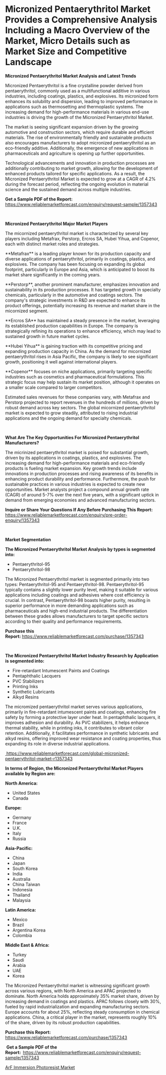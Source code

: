 <p><h1>Micronized Pentaerythritol Market Provides a Comprehensive Analysis Including a Macro Overview of the Market, Micro Details such as Market Size and Competitive Landscape</h1></p><p><strong>Micronized Pentaerythritol Market Analysis and Latest Trends</strong></p>
<p><p>Micronized Pentaerythritol is a fine crystalline powder derived from pentaerythritol, commonly used as a multifunctional additive in various industries, including coatings, plastics, and explosives. Its micronized form enhances its solubility and dispersion, leading to improved performance in applications such as thermosetting and thermoplastic systems. The increasing demand for high-performance materials in various end-use industries is driving the growth of the Micronized Pentaerythritol Market.</p><p>The market is seeing significant expansion driven by the growing automotive and construction sectors, which require durable and efficient materials. The rise of environmentally friendly and sustainable products also encourages manufacturers to adopt micronized pentaerythritol as an eco-friendly additive. Additionally, the emergence of new applications in pharmaceuticals and agriculture is opening up further opportunities.</p><p>Technological advancements and innovation in production processes are additionally contributing to market growth, allowing for the development of enhanced products tailored for specific applications. As a result, the Micronized Pentaerythritol Market is expected to grow at a CAGR of 4.2% during the forecast period, reflecting the ongoing evolution in material science and the sustained demand across multiple industries.</p></p>
<p><strong>Get a Sample PDF of the Report:&nbsp;</strong> <a href="https://www.reliablemarketforecast.com/enquiry/request-sample/1357343?utm_campaign=1108&utm_medium=2&utm_source=Github&utm_content=ia&utm_term=01022025&utm_id=micronized-pentaerythritol">https://www.reliablemarketforecast.com/enquiry/request-sample/1357343</a></p>
<p>&nbsp;</p>
<p><strong>Micronized Pentaerythritol Major Market Players</strong></p>
<p><p>The micornized pentaerythritol market is characterized by several key players including Metafrax, Perstorp, Ercros SA, Hubei Yihua, and Copenor, each with distinct market roles and strategies.</p><p>**Metafrax** is a leading player known for its production capacity and diverse applications of pentaerythritol, primarily in coatings, plastics, and explosives. The company has been focusing on expanding its global footprint, particularly in Europe and Asia, which is anticipated to boost its market share significantly in the coming years.</p><p>**Perstorp**, another prominent manufacturer, emphasizes innovation and sustainability in its production processes. It has targeted growth in specialty chemicals, particularly in the automotive and coatings sectors. The company's strategic investments in R&D are expected to enhance its product offerings, potentially increasing its revenue and market share in the micornized segment.</p><p>**Ercros SA** has maintained a steady presence in the market, leveraging its established production capabilities in Europe. The company is strategically refining its operations to enhance efficiency, which may lead to sustained growth in future market cycles.</p><p>**Hubei Yihua** is gaining traction with its competitive pricing and expanding production capacity in China. As the demand for micornized pentaerythritol rises in Asia Pacific, the company is likely to see significant growth, positioning it well against international players.</p><p>**Copenor** focuses on niche applications, primarily targeting specific industries such as cosmetics and pharmaceutical formulations. This strategic focus may help sustain its market position, although it operates on a smaller scale compared to larger competitors.</p><p>Estimated sales revenues for these companies vary, with Metafrax and Perstorp projected to report revenues in the hundreds of millions, driven by robust demand across key sectors. The global micornized pentaerythritol market is expected to grow steadily, attributed to rising industrial applications and the ongoing demand for specialty chemicals.</p></p>
<p>&nbsp;</p>
<p><strong>What Are The Key Opportunities For Micronized Pentaerythritol Manufacturers?</strong></p>
<p><p>The micrinized pentaerythritol market is poised for substantial growth, driven by its applications in coatings, plastics, and explosives. The increasing demand for high-performance materials and eco-friendly products is fueling market expansion. Key growth trends include innovations in production processes and rising awareness of its benefits in enhancing product durability and performance. Furthermore, the push for sustainable practices in various industries is expected to create new opportunities. Market analysts project a compound annual growth rate (CAGR) of around 5-7% over the next five years, with a significant uptick in demand from emerging economies and advanced manufacturing sectors.</p></p>
<p><strong>Inquire or Share Your Questions If Any Before Purchasing This Report:</strong> <a href="https://www.reliablemarketforecast.com/enquiry/pre-order-enquiry/1357343?utm_campaign=1108&utm_medium=2&utm_source=Github&utm_content=ia&utm_term=01022025&utm_id=micronized-pentaerythritol">https://www.reliablemarketforecast.com/enquiry/pre-order-enquiry/1357343</a></p>
<p>&nbsp;</p>
<p><strong>Market Segmentation</strong></p>
<p><strong>The Micronized Pentaerythritol Market Analysis by types is segmented into:</strong></p>
<p><ul><li>Pentaerythritol-95</li><li>Pentaerythritol-98</li></ul></p>
<p><p>The Micronized Pentaerythritol market is segmented primarily into two types: Pentaerythritol-95 and Pentaerythritol-98. Pentaerythritol-95 typically contains a slightly lower purity level, making it suitable for various applications including coatings and adhesives where cost efficiency is crucial. In contrast, Pentaerythritol-98 boasts higher purity, resulting in superior performance in more demanding applications such as pharmaceuticals and high-end industrial products. The differentiation between these grades allows manufacturers to target specific sectors according to their quality and performance requirements.</p></p>
<p><strong>Purchase this Report:&nbsp;</strong><a href="https://www.reliablemarketforecast.com/purchase/1357343?utm_campaign=1108&utm_medium=2&utm_source=Github&utm_content=ia&utm_term=01022025&utm_id=micronized-pentaerythritol">https://www.reliablemarketforecast.com/purchase/1357343</a></p>
<p>&nbsp;</p>
<p><strong>The Micronized Pentaerythritol Market Industry Research by Application is segmented into:</strong></p>
<p><ul><li>Fire-retardant Intumescent Paints and Coatings</li><li>Pentaphthalic Lacquers</li><li>PVC Stabilizers</li><li>Printing Inks</li><li>Synthetic Lubricants</li><li>Alkyd Resins</li></ul></p>
<p><p>The micromized pentaerythritol market serves various applications, primarily in fire-retardant intumescent paints and coatings, enhancing fire safety by forming a protective layer under heat. In pentaphthalic lacquers, it improves adhesion and durability. As PVC stabilizers, it helps enhance thermal stability, while in printing inks, it contributes to vibrant color retention. Additionally, it facilitates performance in synthetic lubricants and alkyd resins, offering improved wear resistance and coating properties, thus expanding its role in diverse industrial applications.</p></p>
<p><a href="https://www.reliablemarketforecast.com/global-micronized-pentaerythritol-market-r1357343?utm_campaign=1108&utm_medium=2&utm_source=Github&utm_content=ia&utm_term=01022025&utm_id=micronized-pentaerythritol">&nbsp;https://www.reliablemarketforecast.com/global-micronized-pentaerythritol-market-r1357343</a></p>
<p><strong>In terms of Region, the Micronized Pentaerythritol Market Players available by Region are:</strong></p>
<p>
    <p> <strong> North America: </strong>
        <ul>
            <li>United States</li>
            <li>Canada</li>
        </ul>
        </p> 
    <p> <strong> Europe: </strong>
        <ul>
            <li>Germany</li>
            <li>France</li>
            <li>U.K.</li>
            <li>Italy</li>
            <li>Russia</li>
        </ul>
        </p> 
    <p> <strong> Asia-Pacific: </strong>
        <ul>
            <li>China</li>
            <li>Japan</li>
            <li>South Korea</li>
            <li>India</li>
            <li>Australia</li>
            <li>China Taiwan</li>
            <li>Indonesia</li>
            <li>Thailand</li>
            <li>Malaysia</li>
        </ul>
        </p> 
    <p> <strong> Latin America: </strong>
        <ul>
            <li>Mexico</li>
            <li>Brazil</li>
            <li>Argentina Korea</li>
            <li>Colombia</li>
        </ul>
        </p> 
    <p> <strong> Middle East & Africa: </strong>
        <ul>
            <li>Turkey</li>
            <li>Saudi</li>
            <li>Arabia</li>
            <li>UAE</li>
            <li>Korea</li>
        </ul>
    </p>
    </p>
<p><p>The Micronized Pentaerythritol market is witnessing significant growth across various regions, with North America and APAC projected to dominate. North America holds approximately 35% market share, driven by increasing demand in coatings and plastics. APAC follows closely with 30%, fueled by rapid industrialization and expanding manufacturing sectors. Europe accounts for about 25%, reflecting steady consumption in chemical applications. China, a critical player in the market, represents roughly 10% of the share, driven by its robust production capabilities.</p></p>
<p><strong>Purchase this Report: </strong><a href="https://www.reliablemarketforecast.com/purchase/1357343?utm_campaign=1108&utm_medium=2&utm_source=Github&utm_content=ia&utm_term=01022025&utm_id=micronized-pentaerythritol">https://www.reliablemarketforecast.com/purchase/1357343</a></p>
<p>&nbsp;<strong>Get a Sample PDF of the Report:&nbsp;&nbsp;</strong><a href="https://www.reliablemarketforecast.com/enquiry/request-sample/1357343?utm_campaign=1108&utm_medium=2&utm_source=Github&utm_content=ia&utm_term=01022025&utm_id=micronized-pentaerythritol">https://www.reliablemarketforecast.com/enquiry/request-sample/1357343</a></p>
<p><strong></strong></p>
<p><p><a href="https://github.com/CliffMedina6/Market-Research-Report-List-7/blob/main/arf-immersion-photoresist-market.md?utm_campaign=1108&utm_medium=2&utm_source=Github&utm_content=ia&utm_term=01022025&utm_id=micronized-pentaerythritol">ArF Immersion Photoresist Market</a></p></p>